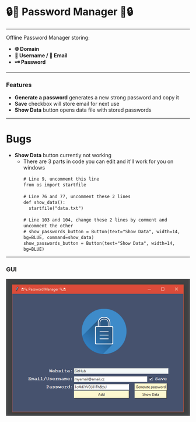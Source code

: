 # 🔒🔑 Password Manager 🔑🔒

---

Offline Password Manager storing:
* **🌐 Domain**
* **👤 Username / 📧 Email**
* **🗝️ Password**   

---
### Features
* **Generate a password** generates a new strong 
  password and copy it  
* **Save** checkbox will store email for next use
* **Show Data** button opens data file 
with stored passwords
  
---  
# Bugs
* **Show Data** button currently not working
  * There are 3 parts in code you can edit and it'll work 
  for you on windows
    ```
    # Line 9, uncomment this line
    from os import startfile
    
    # Line 76 and 77, uncomment these 2 lines
    def show_data():
      startfile("data.txt")
    
    # Line 103 and 104, change these 2 lines by comment and uncomment the other   
    # show_passwords_button = Button(text="Show Data", width=14, bg=BLUE, command=show_data)  
    show_passwords_button = Button(text="Show Data", width=14, bg=BLUE)
    ```
  

---

### GUI   
   
![](images/gui.png)
